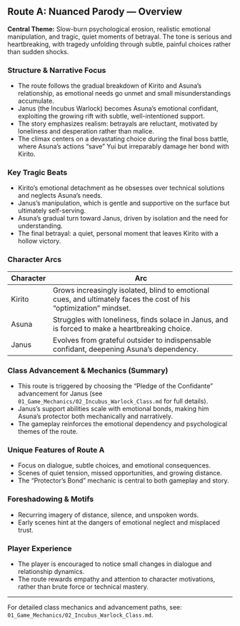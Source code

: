 ## Route A: Nuanced Parody — Overview

**Central Theme:** Slow-burn psychological erosion, realistic emotional manipulation, and tragic, quiet moments of betrayal. The tone is serious and heartbreaking, with tragedy unfolding through subtle, painful choices rather than sudden shocks.

### Structure & Narrative Focus
- The route follows the gradual breakdown of Kirito and Asuna’s relationship, as emotional needs go unmet and small misunderstandings accumulate.
- Janus (the Incubus Warlock) becomes Asuna’s emotional confidant, exploiting the growing rift with subtle, well-intentioned support.
- The story emphasizes realism: betrayals are reluctant, motivated by loneliness and desperation rather than malice.
- The climax centers on a devastating choice during the final boss battle, where Asuna’s actions “save” Yui but irreparably damage her bond with Kirito.

### Key Tragic Beats
- Kirito’s emotional detachment as he obsesses over technical solutions and neglects Asuna’s needs.
- Janus’s manipulation, which is gentle and supportive on the surface but ultimately self-serving.
- Asuna’s gradual turn toward Janus, driven by isolation and the need for understanding.
- The final betrayal: a quiet, personal moment that leaves Kirito with a hollow victory.

### Character Arcs
| Character | Arc |
|-----------|-----|
| Kirito    | Grows increasingly isolated, blind to emotional cues, and ultimately faces the cost of his “optimization” mindset. |
| Asuna     | Struggles with loneliness, finds solace in Janus, and is forced to make a heartbreaking choice. |
| Janus     | Evolves from grateful outsider to indispensable confidant, deepening Asuna’s dependency. |

### Class Advancement & Mechanics (Summary)
- This route is triggered by choosing the “Pledge of the Confidante” advancement for Janus (see `01_Game_Mechanics/02_Incubus_Warlock_Class.md` for full details).
- Janus’s support abilities scale with emotional bonds, making him Asuna’s protector both mechanically and narratively.
- The gameplay reinforces the emotional dependency and psychological themes of the route.

### Unique Features of Route A
- Focus on dialogue, subtle choices, and emotional consequences.
- Scenes of quiet tension, missed opportunities, and growing distance.
- The “Protector’s Bond” mechanic is central to both gameplay and story.

### Foreshadowing & Motifs
- Recurring imagery of distance, silence, and unspoken words.
- Early scenes hint at the dangers of emotional neglect and misplaced trust.

### Player Experience
- The player is encouraged to notice small changes in dialogue and relationship dynamics.
- The route rewards empathy and attention to character motivations, rather than brute force or technical mastery.

---
For detailed class mechanics and advancement paths, see: `01_Game_Mechanics/02_Incubus_Warlock_Class.md`.